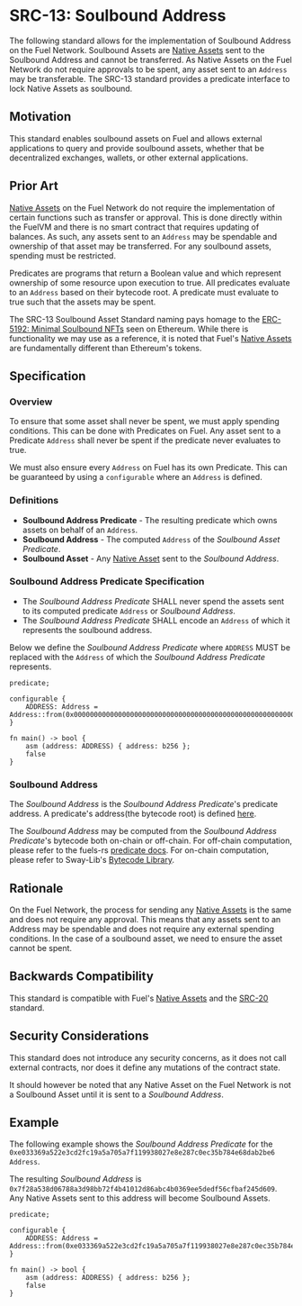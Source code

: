 # SRC-13: Soulbound Address

The following standard allows for the implementation of Soulbound Address on the Fuel Network. Soulbound Assets are [Native Assets](https://docs.fuel.network/docs/sway/blockchain-development/native_assets) sent to the Soulbound Address and cannot be transferred. As Native Assets on the Fuel Network do not require approvals to be spent, any asset sent to an `Address` may be transferable. The SRC-13 standard provides a predicate interface to lock Native Assets as soulbound.

## Motivation

This standard enables soulbound assets on Fuel and allows external applications to query and provide soulbound assets, whether that be decentralized exchanges, wallets, or other external applications.

## Prior Art

[Native Assets](https://docs.fuel.network/docs/sway/blockchain-development/native_assets) on the Fuel Network do not require the implementation of certain functions such as transfer or approval. This is done directly within the FuelVM and there is no smart contract that requires updating of balances. As such, any assets sent to an `Address` may be spendable and ownership of that asset may be transferred. For any soulbound assets, spending must be restricted.

Predicates are programs that return a Boolean value and which represent ownership of some resource upon execution to true. All predicates evaluate to an `Address` based on their bytecode root. A predicate must evaluate to true such that the assets may be spent.

The SRC-13 Soulbound Asset Standard naming pays homage to the [ERC-5192: Minimal Soulbound NFTs](https://eips.ethereum.org/EIPS/eip-5192) seen on Ethereum. While there is functionality we may use as a reference, it is noted that Fuel's [Native Assets](https://docs.fuel.network/docs/sway/blockchain-development/native_assets) are fundamentally different than Ethereum's tokens.

## Specification

### Overview

To ensure that some asset shall never be spent, we must apply spending conditions. This can be done with Predicates on Fuel. Any asset sent to a Predicate `Address` shall never be spent if the predicate never evaluates to true.

We must also ensure every `Address` on Fuel has its own Predicate. This can be guaranteed by using a `configurable` where an `Address` is defined.

### Definitions

- **Soulbound Address Predicate** - The resulting predicate which owns assets on behalf of an `Address`.
- **Soulbound Address** - The computed `Address` of the *Soulbound Asset Predicate*.
- **Soulbound Asset** - Any [Native Asset](https://docs.fuel.network/docs/sway/blockchain-development/native_assets) sent to the *Soulbound Address*.

### Soulbound Address Predicate Specification

- The *Soulbound Address Predicate* SHALL never spend the assets sent to its computed predicate `Address` or *Soulbound Address*.
- The *Soulbound Address Predicate* SHALL encode an `Address` of which it represents the soulbound address.

Below we define the *Soulbound Address Predicate* where `ADDRESS` MUST be replaced with the `Address` of which the *Soulbound Address Predicate* represents.

```sway
predicate;

configurable {
    ADDRESS: Address = Address::from(0x0000000000000000000000000000000000000000000000000000000000000000),
}

fn main() -> bool {
    asm (address: ADDRESS) { address: b256 };
    false
}
```

### Soulbound Address

The *Soulbound Address* is the *Soulbound Address Predicate*'s predicate address. A predicate's address(the bytecode root) is defined [here](https://github.com/FuelLabs/fuel-specs/blob/master/src/identifiers/predicate-id.md).

The *Soulbound Address* may be computed from the  *Soulbound Address Predicate*'s bytecode both on-chain or off-chain. For off-chain computation, please refer to the fuels-rs [predicate docs](https://docs.fuel.network/docs/fuels-rs/predicates/). For on-chain computation, please refer to Sway-Lib's [Bytecode Library](https://docs.fuel.network/docs/sway-libs/bytecode/).

## Rationale

On the Fuel Network, the process for sending any [Native Assets](https://docs.fuel.network/docs/sway/blockchain-development/native_assets) is the same and does not require any approval. This means that any assets sent to an Address may be spendable and does not require any external spending conditions. In the case of a soulbound asset, we need to ensure the asset cannot be spent.

## Backwards Compatibility

This standard is compatible with Fuel's [Native Assets](https://docs.fuel.network/docs/sway/blockchain-development/native_assets) and the [SRC-20](./src-20-native-asset.md) standard.

## Security Considerations

This standard does not introduce any security concerns, as it does not call external contracts, nor does it define any mutations of the contract state.

It should however be noted that any Native Asset on the Fuel Network is not a Soulbound Asset until it is sent to a *Soulbound Address*.

## Example

The following example shows the *Soulbound Address Predicate* for the `0xe033369a522e3cd2fc19a5a705a7f119938027e8e287c0ec35b784e68dab2be6` `Address`.

The resulting *Soulbound Address* is `0x7f28a538d06788a3d98bb72f4b41012d86abc4b0369ee5dedf56cfbaf245d609`. Any Native Assets sent to this address will become Soulbound Assets.

```sway
predicate;

configurable {
    ADDRESS: Address = Address::from(0xe033369a522e3cd2fc19a5a705a7f119938027e8e287c0ec35b784e68dab2be6),
}

fn main() -> bool {
    asm (address: ADDRESS) { address: b256 };
    false
}
```

